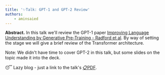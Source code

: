 ```yaml
---
title: '✨Talk: GPT-1 and GPT-2 Review'
authors:
    - aminsaied
---
```


**Abstract.** In this talk we'll review the GPT-1 paper
[Improving Language Understanding by Generative Pre-Training - Radford et al][1].
By way of setting the stage we will give a brief review of the
Transformer architecture.

Note: We didn't have time to cover GPT-2 in this talk, but some slides on the topic made it into the deck.

<!--truncate-->

😴 Lazy blog - just a link to the talk's [📋PDF](2021-01-15-deck.pdf).

[1]: https://www.cs.ubc.ca/~amuham01/LING530/papers/radford2018improving.pdf
[2]: https://d4mucfpksywv.cloudfront.net/better-language-models/language-models.pdf
